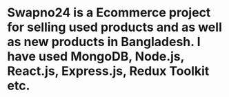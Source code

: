 # Swapno24 is a Ecommerce project for selling used products and as well as new products in Bangladesh. I have used MongoDB, Node.js, React.js, Express.js, Redux Toolkit etc.
